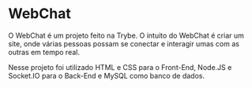 # WebChat
O WebChat é um projeto feito na Trybe.
O intuito do WebChat é criar um site, onde várias pessoas possam se conectar e interagir umas com as outras em tempo real.

Nesse projeto foi utilizado HTML e CSS para o Front-End, Node.JS e Socket.IO para o Back-End e MySQL como banco de dados.
